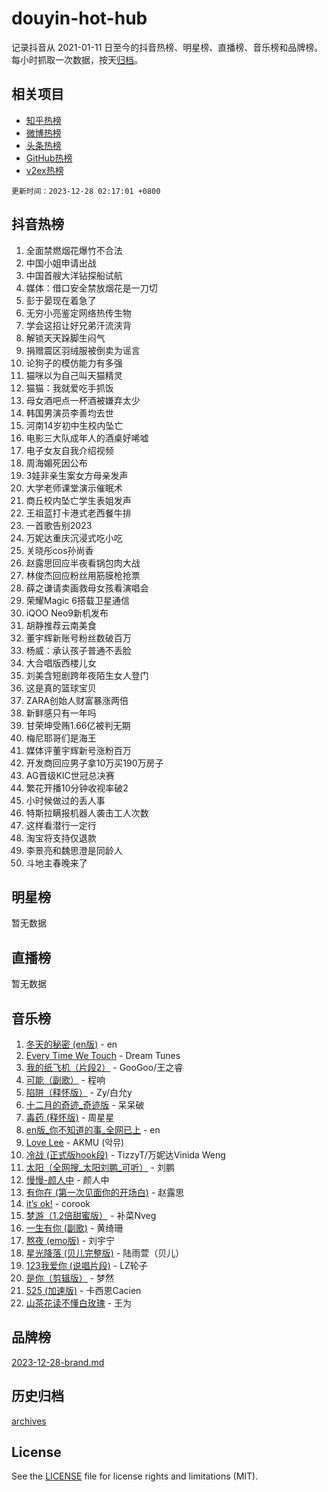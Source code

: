 # douyin-hot-hub

记录抖音从 2021-01-11 日至今的抖音热榜、明星榜、直播榜、音乐榜和品牌榜。每小时抓取一次数据，按天[归档](archives)。

## 相关项目

- [知乎热榜](https://github.com/lonnyzhang423/zhihu-hot-hub)
- [微博热榜](https://github.com/lonnyzhang423/weibo-hot-hub)
- [头条热榜](https://github.com/lonnyzhang423/toutiao-hot-hub)
- [GitHub热榜](https://github.com/lonnyzhang423/github-hot-hub)
- [v2ex热榜](https://github.com/lonnyzhang423/v2ex-hot-hub)


`更新时间：2023-12-28 02:17:01 +0800`

## 抖音热榜

1. 全面禁燃烟花爆竹不合法
1. 中国小姐申请出战
1. 中国首艘大洋钻探船试航
1. 媒体：借口安全禁放烟花是一刀切
1. 彭于晏现在着急了
1. 无穷小亮鉴定网络热传生物
1. 学会这招让好兄弟汗流浃背
1. 解锁天天跺脚生闷气
1. 捐赠震区羽绒服被倒卖为谣言
1. 论狗子的模仿能力有多强
1. 猫咪以为自己叫天猫精灵
1. 猫猫：我就爱吃手抓饭
1. 母女酒吧点一杯酒被嫌弃太少
1. 韩国男演员李善均去世
1. 河南14岁初中生校内坠亡
1. 电影三大队成年人的酒桌好唏嘘
1. 电子女友自我介绍视频
1. 周海媚死因公布
1. 3娃非亲生案女方母亲发声
1. 大学老师课堂演示催眠术
1. 商丘校内坠亡学生表姐发声
1. 王祖蓝打卡港式老西餐牛排
1. 一首歌告别2023
1. 万妮达重庆沉浸式吃小吃
1. 关晓彤cos孙尚香
1. 赵露思回应半夜看锅包肉大战
1. 林俊杰回应粉丝用筋膜枪抢票
1. 薛之谦请卖画救母女孩看演唱会
1. 荣耀Magic 6搭载卫星通信
1. iQOO Neo9新机发布
1. 胡静推荐云南美食
1. 董宇辉新账号粉丝数破百万
1. 杨威：承认孩子普通不丢脸
1. 大合唱版西楼儿女
1. 刘美含短剧跨年夜陌生女人登门
1. 这是真的篮球宝贝
1. ZARA创始人财富暴涨两倍
1. 新鲜感只有一年吗
1. 甘荣坤受贿1.66亿被判无期
1. 梅尼耶哥们是海王
1. 媒体评董宇辉新号涨粉百万
1. 开发商回应男子拿10万买190万房子
1. AG晋级KIC世冠总决赛
1. 繁花开播10分钟收视率破2
1. 小时候做过的丢人事
1. 特斯拉瞒报机器人袭击工人次数
1. 这样看潜行一定行
1. 淘宝将支持仅退款
1. 李景亮和魏思澄是同龄人
1. 斗地主春晚来了

## 明星榜

暂无数据

## 直播榜

暂无数据

## 音乐榜

1. [冬天的秘密 (en版)](https://sf3-cdn-tos.douyinstatic.com/obj/tos-cn-ve-2774/okIuMHDdzyf3FjGK4Lphe1vfHcQaPIHAg0Z4CR) - en
1. [Every Time We Touch](https://sf6-cdn-tos.douyinstatic.com/obj/tos-cn-ve-2774/ogN6lUKQeBBfEVhIOMikG1CcJjugxk1tztZyhP) - Dream Tunes
1. [我的纸飞机（片段2）](https://sf6-cdn-tos.douyinstatic.com/obj/tos-cn-ve-2774/oM2ZrKcg2CD5AeRB2gkeXOFB1IxAGJdZPazYHf) - GooGoo/王之睿
1. [可能（副歌）](https://sf3-cdn-tos.douyinstatic.com/obj/tos-cn-ve-2774/cde1731888894259b333569393c2fb51) - 程响
1. [陷阱（释怀版）](https://sf6-cdn-tos.douyinstatic.com/obj/tos-cn-ve-2774/oE8C21LeZrzKLDFfQYgMzx4GAIHageG5IzayY7) - Zy/白允y
1. [十二月的奇迹_奇迹版](https://sf3-cdn-tos.douyinstatic.com/obj/tos-cn-ve-2774/oMslvA9FBzGMGHnyUuoiiUjtIAXfMz6tzwByW8) - 呆呆破
1. [毒药 (释怀版)](https://sf3-cdn-tos.douyinstatic.com/obj/tos-cn-ve-2774/oYILMEAzspdZBIzy4frJNB8ZHPHWAhiwowd4Ad) - 周星星
1. [en版_你不知道的事_全网已上](https://sf3-cdn-tos.douyinstatic.com/obj/tos-cn-ve-2774/o4QbYLDezHUtFyDKdF9XfmPhIewaqEQAggj6Cb) - en
1. [Love Lee](https://sf6-cdn-tos.douyinstatic.com/obj/tos-cn-ve-2774/o05GbkJGbCBTdDnMtB0fwOYgkeZp23vrWQDQBS) - AKMU (악뮤)
1. [冷战 (正式版hook段)](https://sf3-cdn-tos.douyinstatic.com/obj/tos-cn-ve-2774/oMuEoiBasWApEMVDgNiI8VAByNmwo5J0pyf8Yx) - TizzyT/万妮达Vinida Weng
1. [太阳（全网搜_太阳刘鹏_可听）](https://sf6-cdn-tos.douyinstatic.com/obj/tos-cn-ve-2774/ogWbyIQnlBFImVbeDocRdCIYtBHlbJXgfZMvgz) - 刘鹏
1. [慢慢-颜人中](https://sf6-cdn-tos.douyinstatic.com/obj/tos-cn-ve-2774/ocjHNfBXdBxQNC8ZGAeoLMFTUgtBg8bkExunDC) - 颜人中
1. [有你在 (第一次见面你的开场白)](https://sf6-cdn-tos.douyinstatic.com/obj/tos-cn-ve-2774/oAthrQ3ClJBfI57uBoFEgNDYtNCZ0TSYQQfxQ0) - 赵露思
1. [it’s ok!](https://sf6-cdn-tos.douyinstatic.com/obj/tos-cn-ve-2774/0fc4d0ee28444bd0ab76e8b7c0003f52) - corook
1. [梦游（1.2倍甜蜜版）](https://sf3-cdn-tos.douyinstatic.com/obj/tos-cn-ve-2774/o4gyAUm8hwufoEABmwVIiQtHsFuGzAEEWtNMzo) - 补菜Nveg
1. [一生有你 (副歌)](https://sf3-cdn-tos.douyinstatic.com/obj/tos-cn-ve-2774/o8xzM8HLaQzgMiJ96FKAWCenIuzkFpfClDdmeW) - 黄绮珊
1. [熬夜 (emo版)](https://sf3-cdn-tos.douyinstatic.com/obj/tos-cn-ve-2774/ocQZvZErLThAfNQOtBZ178gQDfCDFBL9iB5lvY) - 刘宇宁
1. [星光降落 (贝儿完整版)](https://sf3-cdn-tos.douyinstatic.com/obj/tos-cn-ve-2774/okwB9hAwyAtsFFkFBzAX1hOOfQuIoMNs0W2Mwr) - 陆雨萱（贝儿）
1. [123我爱你 (说唱片段)](https://sf6-cdn-tos.douyinstatic.com/obj/tos-cn-ve-2774/oYCWFpY0hL9kda0dQKIGDYeKYfQmAse0DgpDjz) - LZ轮子
1. [是你（剪辑版）](https://sf3-cdn-tos.douyinstatic.com/obj/tos-cn-ve-2774/46019dae783c4c969944217fe1cfafc4) - 梦然
1. [525 (加速版)](https://sf3-cdn-tos.douyinstatic.com/obj/tos-cn-ve-2774/oIfKCtqfDyP8Vc9FpAPgWMyezT6LnDT1abRwGg) - 卡西恩Cacien
1. [山茶花读不懂白玫瑰](https://sf6-cdn-tos.douyinstatic.com/obj/tos-cn-ve-2774/osfn8B7DktrRHEPJgPCfDbw7QDQEkwC16BxZg9) - 王为

## 品牌榜

[2023-12-28-brand.md](archives/2023-12-28-brand.md)

## 历史归档

[archives](archives)

## License

See the [LICENSE](LICENSE) file for license rights and limitations (MIT).
